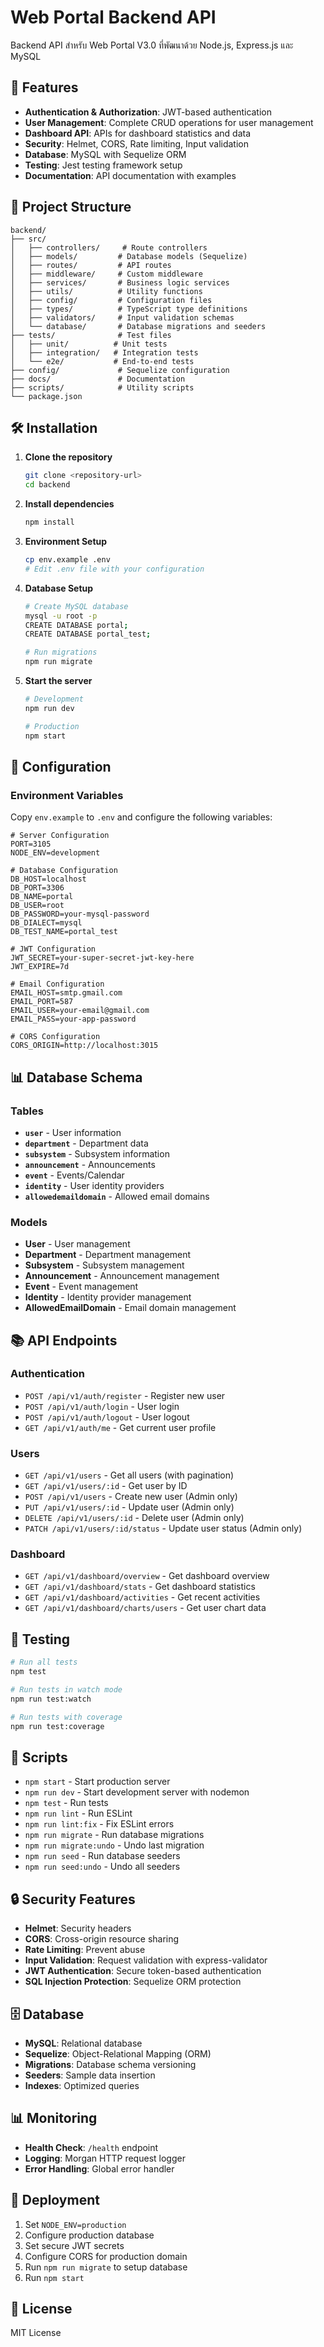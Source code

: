 # Web Portal Backend API

Backend API สำหรับ Web Portal V3.0 ที่พัฒนาด้วย Node.js, Express.js และ MySQL

## 🚀 Features

- **Authentication & Authorization**: JWT-based authentication
- **User Management**: Complete CRUD operations for user management
- **Dashboard API**: APIs for dashboard statistics and data
- **Security**: Helmet, CORS, Rate limiting, Input validation
- **Database**: MySQL with Sequelize ORM
- **Testing**: Jest testing framework setup
- **Documentation**: API documentation with examples

## 📁 Project Structure

```
backend/
├── src/
│   ├── controllers/     # Route controllers
│   ├── models/         # Database models (Sequelize)
│   ├── routes/         # API routes
│   ├── middleware/     # Custom middleware
│   ├── services/       # Business logic services
│   ├── utils/          # Utility functions
│   ├── config/         # Configuration files
│   ├── types/          # TypeScript type definitions
│   ├── validators/     # Input validation schemas
│   └── database/       # Database migrations and seeders
├── tests/              # Test files
│   ├── unit/          # Unit tests
│   ├── integration/   # Integration tests
│   └── e2e/           # End-to-end tests
├── config/             # Sequelize configuration
├── docs/               # Documentation
├── scripts/            # Utility scripts
└── package.json
```

## 🛠️ Installation

1. **Clone the repository**
   ```bash
   git clone <repository-url>
   cd backend
   ```

2. **Install dependencies**
   ```bash
   npm install
   ```

3. **Environment Setup**
   ```bash
   cp env.example .env
   # Edit .env file with your configuration
   ```

4. **Database Setup**
   ```bash
   # Create MySQL database
   mysql -u root -p
   CREATE DATABASE portal;
   CREATE DATABASE portal_test;
   
   # Run migrations
   npm run migrate
   ```

5. **Start the server**
   ```bash
   # Development
   npm run dev
   
   # Production
   npm start
   ```

## 🔧 Configuration

### Environment Variables

Copy `env.example` to `.env` and configure the following variables:

```env
# Server Configuration
PORT=3105
NODE_ENV=development

# Database Configuration
DB_HOST=localhost
DB_PORT=3306
DB_NAME=portal
DB_USER=root
DB_PASSWORD=your-mysql-password
DB_DIALECT=mysql
DB_TEST_NAME=portal_test

# JWT Configuration
JWT_SECRET=your-super-secret-jwt-key-here
JWT_EXPIRE=7d

# Email Configuration
EMAIL_HOST=smtp.gmail.com
EMAIL_PORT=587
EMAIL_USER=your-email@gmail.com
EMAIL_PASS=your-app-password

# CORS Configuration
CORS_ORIGIN=http://localhost:3015
```

## 📊 Database Schema

### Tables
- **`user`** - User information
- **`department`** - Department data
- **`subsystem`** - Subsystem information
- **`announcement`** - Announcements
- **`event`** - Events/Calendar
- **`identity`** - User identity providers
- **`allowedemaildomain`** - Allowed email domains

### Models
- **User** - User management
- **Department** - Department management
- **Subsystem** - Subsystem management
- **Announcement** - Announcement management
- **Event** - Event management
- **Identity** - Identity provider management
- **AllowedEmailDomain** - Email domain management

## 📚 API Endpoints

### Authentication
- `POST /api/v1/auth/register` - Register new user
- `POST /api/v1/auth/login` - User login
- `POST /api/v1/auth/logout` - User logout
- `GET /api/v1/auth/me` - Get current user profile

### Users
- `GET /api/v1/users` - Get all users (with pagination)
- `GET /api/v1/users/:id` - Get user by ID
- `POST /api/v1/users` - Create new user (Admin only)
- `PUT /api/v1/users/:id` - Update user (Admin only)
- `DELETE /api/v1/users/:id` - Delete user (Admin only)
- `PATCH /api/v1/users/:id/status` - Update user status (Admin only)

### Dashboard
- `GET /api/v1/dashboard/overview` - Get dashboard overview
- `GET /api/v1/dashboard/stats` - Get dashboard statistics
- `GET /api/v1/dashboard/activities` - Get recent activities
- `GET /api/v1/dashboard/charts/users` - Get user chart data

## 🧪 Testing

```bash
# Run all tests
npm test

# Run tests in watch mode
npm run test:watch

# Run tests with coverage
npm run test:coverage
```

## 📝 Scripts

- `npm start` - Start production server
- `npm run dev` - Start development server with nodemon
- `npm test` - Run tests
- `npm run lint` - Run ESLint
- `npm run lint:fix` - Fix ESLint errors
- `npm run migrate` - Run database migrations
- `npm run migrate:undo` - Undo last migration
- `npm run seed` - Run database seeders
- `npm run seed:undo` - Undo all seeders

## 🔒 Security Features

- **Helmet**: Security headers
- **CORS**: Cross-origin resource sharing
- **Rate Limiting**: Prevent abuse
- **Input Validation**: Request validation with express-validator
- **JWT Authentication**: Secure token-based authentication
- **SQL Injection Protection**: Sequelize ORM protection

## 🗄️ Database

- **MySQL**: Relational database
- **Sequelize**: Object-Relational Mapping (ORM)
- **Migrations**: Database schema versioning
- **Seeders**: Sample data insertion
- **Indexes**: Optimized queries

## 📊 Monitoring

- **Health Check**: `/health` endpoint
- **Logging**: Morgan HTTP request logger
- **Error Handling**: Global error handler

## 🚀 Deployment

1. Set `NODE_ENV=production`
2. Configure production database
3. Set secure JWT secrets
4. Configure CORS for production domain
5. Run `npm run migrate` to setup database
6. Run `npm start`

## 📄 License

MIT License